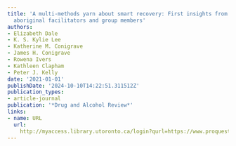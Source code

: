 ```yaml
---
title: 'A multi‐methods yarn about smart recovery: First insights from australian
  aboriginal facilitators and group members'
authors:
- Elizabeth Dale
- K. S. Kylie Lee
- Katherine M. Conigrave
- James H. Conigrave
- Rowena Ivers
- Kathleen Clapham
- Peter J. Kelly
date: '2021-01-01'
publishDate: '2024-10-10T14:22:51.311512Z'
publication_types:
- article-journal
publication: '*Drug and Alcohol Review*'
links:
- name: URL
  url: 
    http://myaccess.library.utoronto.ca/login?qurl=https://www.proquest.com/docview/2500007763?accountid=14771&bdid=38384&_bd=VWzKd%2FuR988kcc%2BsStqFBY38qmg%3D
---
```

